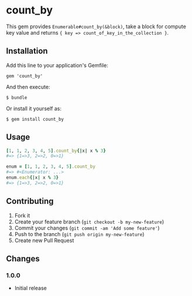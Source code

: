 # count_by

This gem provides `Enumerable#count_by(&block)`, take a block for compute key value and returns `{ key => count_of_key_in_the_collection }`.


## Installation

Add this line to your application's Gemfile:

    gem 'count_by'

And then execute:

    $ bundle

Or install it yourself as:

    $ gem install count_by

## Usage

```ruby
[1, 1, 2, 3, 4, 5].count_by{|x| x % 3}
#=> {1=>3, 2=>2, 0=>1}

enum = [1, 1, 2, 3, 4, 5].count_by
#=> #<Enumerator: ...>
enum.each{|x| x % 3}
#=> {1=>3, 2=>2, 0=>1}
```

## Contributing

1. Fork it
2. Create your feature branch (`git checkout -b my-new-feature`)
3. Commit your changes (`git commit -am 'Add some feature'`)
4. Push to the branch (`git push origin my-new-feature`)
5. Create new Pull Request

## Changes

### 1.0.0

* Initial release
